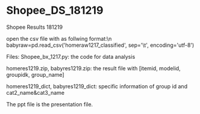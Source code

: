 # Shopee_DS_181219
Shopee Results 181219

open the csv file with as follwing format:\n
babyraw=pd.read_csv('homeraw1217_classified', sep='\t', encoding='utf-8')

Files:
Shopee_bx_1217.py: the code for data analysis

homeres1219.zip, babyres1219.zip: the result file with [itemid, modelid, groupidk, group_name]

homeres1219_dict, babyres1219_dict: specific information of group id and cat2_name&cat3_name

The ppt file is the presentation file.
